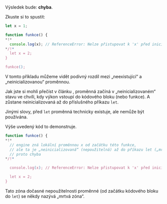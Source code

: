 Výsledek bude: **chyba**.

Zkuste si to spustit:

```js run
let x = 1;

function funkce() {
*!*
  console.log(x); // ReferenceError: Nelze přistupovat k 'x' před inicializací
*/!*
  let x = 2;
}

funkce();
```

V tomto příkladu můžeme vidět podivný rozdíl mezi „neexistující“ a „neinicializovanou“ proměnnou.

Jak jste si mohli přečíst v článku [](info:closure), proměnná začíná v „neinicializovaném“ stavu ve chvíli, kdy výkon vstoupí do kódového bloku (nebo funkce). A zůstane neinicializovaná až do příslušného příkazu `let`.

Jinými slovy, před `let` proměnná technicky existuje, ale nemůže být používána.

Výše uvedený kód to demonstruje.

```js
function funkce() {
*!*
  // engine zná lokální proměnnou x od začátku této funkce,
  // ale ta je „neinicializovaná“ (nepoužitelná) až do příkazu let („mrtvá zóna“)
  // proto chyba
*/!*

  console.log(x); // ReferenceError: Nelze přistupovat k 'x' před inicializací

  let x = 2;
}
```

Tato zóna dočasné nepoužitelnosti proměnné (od začátku kódového bloku do `let`) se někdy nazývá „mrtvá zóna“.
